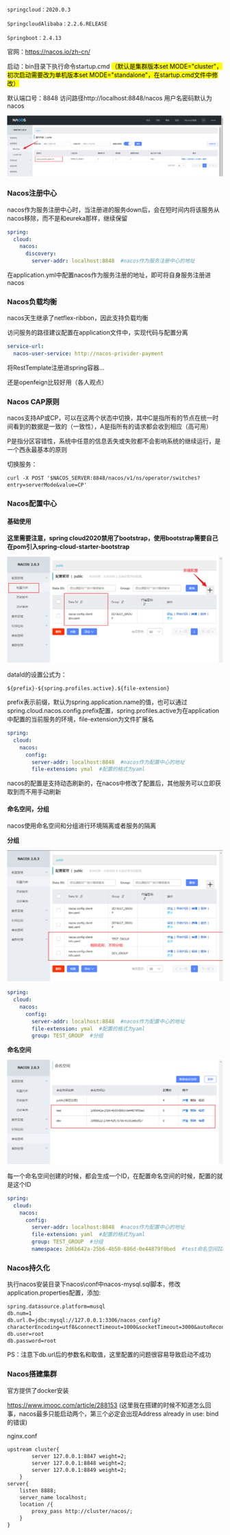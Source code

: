 ```
springcloud：2020.0.3

SpringcloudAlibaba：2.2.6.RELEASE

Springboot：2.4.13
```

官网：https://nacos.io/zh-cn/

启动：bin目录下执行命令startup.cmd   <mark>（默认是集群版本set MODE="cluster"，初次启动需要改为单机版本set </mark><mark>MODE="standalone"，在startup.cmd文件中修改）</mark>

默认端口号：8848  访问路径http://localhost:8848/nacos  用户名密码默认为nacos

![](../img/nacos/nacos服务注册.png)

### Nacos注册中心

nacos作为服务注册中心时，当注册进的服务down后，会在短时间内将该服务从nacos移除，而不是和eureka那样，继续保留

```yml
spring:
  cloud:
    nacos:
      discovery:
        server-addr: localhost:8848  #nacos作为服务注册中心的地址
```

在application.yml中配置nacos作为服务注册的地址，即可将自身服务注册进nacos

### Nacos负载均衡

nacos天生继承了netflex-ribbon，因此支持负载均衡

访问服务的路径建议配置在application文件中，实现代码与配置分离

```yml
service-url:
  nacos-user-service: http://nacos-privider-payment
```

将RestTemplate注册进spring容器...

还是openfeign比较好用（各人观点）

### Nacos CAP原则

nacos支持AP或CP，可以在这两个状态中切换，其中C是指所有的节点在统一时间看到的数据是一致的（一致性），A是指所有的请求都会收到相应（高可用）

P是指分区容错性，系统中任意的信息丢失或失败都不会影响系统的继续运行，是一个西永最基本的原则

切换服务：

```
curl -X POST '$NACOS_SERVER:8848/nacos/v1/ns/operator/switches?entry=serverMode&value=CP'
```

### Nacos配置中心

#### 基础使用

**这里需要注意，spring cloud2020禁用了bootstrap，使用bootstrap需要自己在pom引入spring-cloud-starter-bootstrap**

![](../img/nacos/nacos新建配置.png)

dataId的设置公式为：

```
${prefix}-${spring.profiles.active}.${file-extension}
```

prefix表示前缀，默认为spring.application.name的值，也可以通过spring.cloud.nacos.config.prefix配置，spring.profiles.active为在application中配置的当前服务的环境，file-extension为文件扩展名

```yml
spring:
  cloud:
    nacos:
      config:
        server-addr: localhost:8848  #nacos作为配置中心的地址
        file-extension: ymal  #配置的格式为yaml
```

nacos的配置是支持动态刷新的，在nacos中修改了配置后，其他服务可以立即获取到而不用手动刷新

#### 命名空间，分组

nacos使用命名空间和分组进行环境隔离或者服务的隔离

**分组**

![](../img/nacos/nacos%20分组配置.png)

```yml
spring:
  cloud:
    nacos:
      config:
        server-addr: localhost:8848  #nacos作为配置中心的地址
        file-extension: ymal  #配置的格式为yaml
        group: TEST_GROUP  #分组
```

**命名空间**

![](../img/nacos/nacos%20命名空间.png)

每一个命名空间创建的时候，都会生成一个ID，在配置命名空间的时候，配置的就是这个ID

```yml
spring:
  cloud:
    nacos:
      config:
        server-addr: localhost:8848  #nacos作为配置中心的地址
        file-extension: yaml  #配置的格式为yaml
        group: TEST_GROUP  #分组
        namespace: 2d6b642a-25b6-4b50-886d-0e44879f0bed  #test命名空间ID
```

### Nacos持久化

执行nacos安装目录下nacos\conf中nacos-mysql.sql脚本，修改application.properties配置，添加:

```properties
spring.datasource.platform=musql
db.num=1
db.url.0=jdbc:mysql://127.0.0.1:3306/nacos_config?characterEncoding=utf8&connectTimeout=1000&socketTimeout=3000&autoReconnect=true&serverTimezone=UTC
db.user=root
db.password=root
```

PS：注意下db.url后的参数名和取值，这里配置的问题很容易导致启动不成功

### Nacos搭建集群

官方提供了docker安装

https://www.imooc.com/article/288153 (这里我在搭建的时候不知道怎么回事，nacos最多只能启动两个，第三个必定会出现Address already in use: bind的错误)

nginx.conf

    upstream cluster{
            server 127.0.0.1:8847 weight=2;
            server 127.0.0.1:8848 weight=2;
            server 127.0.0.1:8849 weight=2;
        }
    server{
        listen 8888;
        server_name localhost;
        location /{
            proxy_pass http://cluster/nacos/;
        }
    }